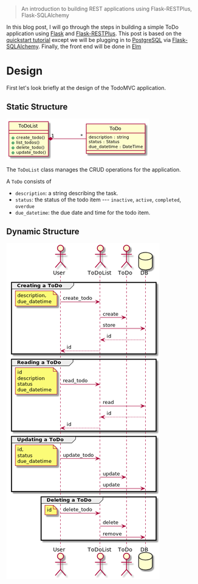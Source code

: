 > An introduction to building REST applications using Flask-RESTPlus, Flask-SQLAlchemy

In this blog post, I will go through the steps in building a simple ToDo application using
[Flask](http://flask.pocoo.org) and [Flask-RESTPlus](https://github.com/noirbizarre/flask-restplus). This
post is based on the [quickstart tutorial](http://flask-restplus.readthedocs.io/en/stable/quickstart.html)
except we will be plugging in to [PostgreSQL](http://postgresql.org) via 
[Flask-SQLAlchemy](http://flask-sqlalchemy.pocoo.org). Finally, the front end will be done in 
[Elm](http://elm-lang.org)

# Design
First let's look briefly at the design of the TodoMVC application.

## Static Structure 
![image](/static/todo-mvc-flask-restplus-todo-todolist.png)

The ```ToDoList``` class manages the CRUD operations for the application. 

A ```ToDo``` consists of

* ```description```: a string describing the task.
* ```status```: the status of the todo item --- ```inactive```, ```active```, ```completed```, ```overdue```
* ```due_datetime```: the due date and time for the todo item.

## Dynamic Structure
![image](/static/todo-mvc-flask-restplus-sequence.png)